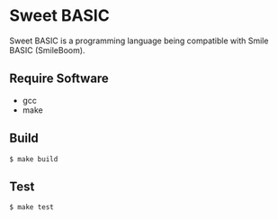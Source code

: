 # Sweet BASIC

Sweet BASIC is a programming language being compatible with Smile BASIC (SmileBoom).

## Require Software
* gcc
* make

## Build
```
$ make build
```

## Test
```
$ make test
```
